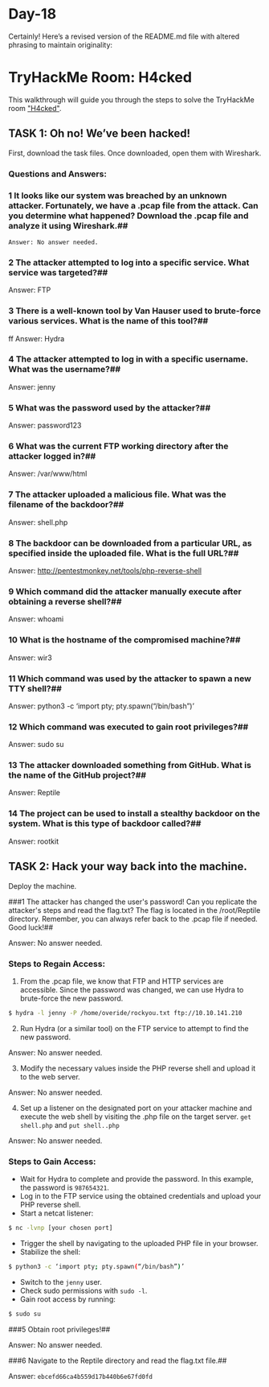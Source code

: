 # Day-18

Certainly! Here’s a revised version of the README.md file with altered phrasing to maintain originality:


# TryHackMe Room: H4cked

This walkthrough will guide you through the steps to solve the TryHackMe room ["H4cked"](https://tryhackme.com/r/room/h4cked).

## TASK 1: Oh no! We’ve been hacked!
First, download the task files. Once downloaded, open them with Wireshark.

### Questions and Answers:

### 1 It looks like our system was breached by an unknown attacker. Fortunately, we have a .pcap file from the attack. Can you determine what happened? Download the .pcap file and analyze it using Wireshark.##

``` Answer: No answer needed. ```

### 2 The attacker attempted to log into a specific service. What service was targeted?##

Answer: FTP

### 3 There is a well-known tool by Van Hauser used to brute-force various services. What is the name of this tool?##
ff
Answer: Hydra

### 4 The attacker attempted to log in with a specific username. What was the username?##

Answer: jenny

### 5 What was the password used by the attacker?##

Answer: password123

### 6 What was the current FTP working directory after the attacker logged in?##

Answer: /var/www/html

### 7 The attacker uploaded a malicious file. What was the filename of the backdoor?##

Answer: shell.php

### 8 The backdoor can be downloaded from a particular URL, as specified inside the uploaded file. What is the full URL?##

Answer: http://pentestmonkey.net/tools/php-reverse-shell

### 9 Which command did the attacker manually execute after obtaining a reverse shell?##

Answer: whoami

### 10 What is the hostname of the compromised machine?##

Answer: wir3

### 11 Which command was used by the attacker to spawn a new TTY shell?##

Answer: python3 -c ‘import pty; pty.spawn(“/bin/bash”)’

### 12 Which command was executed to gain root privileges?##

Answer: sudo su

### 13 The attacker downloaded something from GitHub. What is the name of the GitHub project?##

Answer: Reptile

### 14 The project can be used to install a stealthy backdoor on the system. What is this type of backdoor called?##

Answer: rootkit

## TASK 2: Hack your way back into the machine.
Deploy the machine.

###1 The attacker has changed the user's password! Can you replicate the attacker's steps and read the flag.txt? The flag is located in the /root/Reptile directory. Remember, you can always refer back to the .pcap file if needed. Good luck!##

Answer: No answer needed.

### Steps to Regain Access:

1. From the .pcap file, we know that FTP and HTTP services are accessible. Since the password was changed, we can use Hydra to brute-force the new password.

```sh
$ hydra -l jenny -P /home/overide/rockyou.txt ftp://10.10.141.210
```

2. Run Hydra (or a similar tool) on the FTP service to attempt to find the new password.

Answer: No answer needed.

3. Modify the necessary values inside the PHP reverse shell and upload it to the web server.

Answer: No answer needed.

4. Set up a listener on the designated port on your attacker machine and execute the web shell by visiting the .php file on the target server. ```get shell.php``` and ```put shell..php```

Answer: No answer needed.

### Steps to Gain Access:

- Wait for Hydra to complete and provide the password. In this example, the password is `987654321`.
- Log in to the FTP service using the obtained credentials and upload your PHP reverse shell.
- Start a netcat listener:

```sh
$ nc -lvnp [your chosen port]
```

- Trigger the shell by navigating to the uploaded PHP file in your browser.
- Stabilize the shell:

```sh
$ python3 -c ‘import pty; pty.spawn(“/bin/bash”)’
```

- Switch to the `jenny` user.
- Check sudo permissions with `sudo -l`.
- Gain root access by running:

```sh
$ sudo su
```

###5 Obtain root privileges!##

Answer: No answer needed.

###6 Navigate to the Reptile directory and read the flag.txt file.##

Answer: `ebcefd66ca4b559d17b440b6e67fd0fd`


